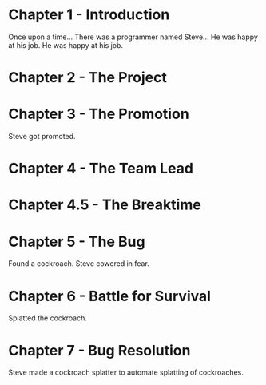 # Chapter 1 - Introduction
Once upon a time...
There was a programmer named Steve...
He was happy at his job.
He was happy at his job.
# Chapter 2 - The Project
# Chapter 3 - The Promotion
Steve got promoted.
# Chapter 4 - The Team Lead
# Chapter 4.5 - The Breaktime
# Chapter 5 - The Bug
Found a cockroach. Steve cowered in fear.
# Chapter 6 - Battle for Survival
Splatted the cockroach.
# Chapter 7 - Bug Resolution
Steve made a cockroach splatter to automate splatting of cockroaches.
